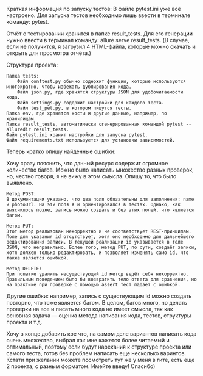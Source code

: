 Краткая информация по запуску тестов:
В файле pytest.ini уже всё настроено. Для запуска тестов необходимо лишь ввести в терминале команду: pytest.

Отчёт о тестировании хранится в папке result_tests. Для его генерации нужно ввести в терминал команду: allure serve result_tests. (В случае, если не получится, я загрузил 4 HTML-файла, которые можно скачать и открыть для просмотра отчёта.)

Структура проекта:

    Папка tests:
        Файл conftest.py обычно содержит функции, которые используются многократно, чтобы избежать дублирования кода.
        Файл json.py, где хранятся структуры JSON для удобочитаемости кода.
        Файл settings.py содержит настройки для каждого теста.
        Файл test_pet.py, в котором пишутся тесты.
    Папка env, где хранятся хосты и другие данные, например, по хранилищам.
    Папка result_tests, автоматически сгенерированная командой pytest --alluredir result_tests.
    Файл pytest.ini хранит настройки для запуска pytest.
    Файл requirements.txt используется для установки зависимостей.

Теперь кратко опишу найденные ошибки:

Хочу сразу пояснить, что данный ресурс содержит огромное количество багов. Можно было написать множество разных проверок, но, честно говоря, я не вижу в этом смысла. Опишу то, что было выявлено.

    Метод POST:
    В документации указано, что два поля обязательны для заполнения: name и photoUrl. На эти поля я и ориентировался в тестах. Однако, как выяснилось позже, запись можно создать и без этих полей, что является багом.

    Метод PUT:
    Этот метод реализован некорректно и не соответствует REST-принципам. Поле для указания id отсутствует, хотя оно необходимо для дальнейшего редактирования записи. В текущей реализации id указывается в теле JSON, что неправильно. Более того, метод PUT, по сути, создаёт записи, хотя должен только редактировать, и позволяет изменять само id, что также является ошибкой.

    Метод DELETE:
    При попытке удалить несуществующий id метод ведёт себя некорректно. Правильным поведением было бы возвратить тело ответа для сравнения, но на практике при проверке с помощью assert тест падает с ошибкой.

Другие ошибки: например, запись с существующим id можно создать повторно, что тоже является багом. В целом, багов много, но делать проверки на все и писать много кода не имеет смысла, так как основная задача — оценка метода написания кода, тестов, структуры проекта и т.д.

Хочу в конце добавить кое что, на самом деле вариантов написать кода очень множество, выбрал как мне кажется более читаемый и оптимальный, поэтому если будут нарекания к структуре проекта или самого теста, готов без проблем написать еще несколько варинтов. Кстати при желании можете посмотреть тут же у меня в гите, есть еще 2 проекта, с разным форматом. Имейте введу! Спасибо)
